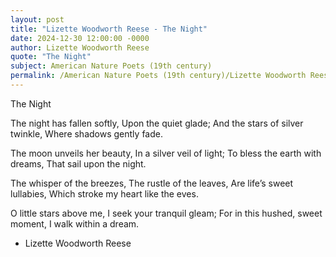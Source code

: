 ```yaml
---
layout: post
title: "Lizette Woodworth Reese - The Night"
date: 2024-12-30 12:00:00 -0000
author: Lizette Woodworth Reese
quote: "The Night"
subject: American Nature Poets (19th century)
permalink: /American Nature Poets (19th century)/Lizette Woodworth Reese/Lizette Woodworth Reese - The Night
---
```


The Night

The night has fallen softly,
   Upon the quiet glade;
And the stars of silver twinkle,
   Where shadows gently fade.

The moon unveils her beauty,
   In a silver veil of light;
To bless the earth with dreams,
   That sail upon the night.

The whisper of the breezes,
   The rustle of the leaves,
Are life’s sweet lullabies,
   Which stroke my heart like the eves.

O little stars above me,
   I seek your tranquil gleam;
For in this hushed, sweet moment,
   I walk within a dream.

- Lizette Woodworth Reese
